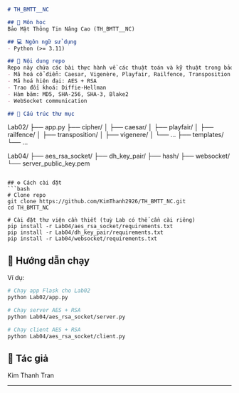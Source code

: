 ```markdown
# TH_BMTT__NC

## 📌 Môn học
Bảo Mật Thông Tin Nâng Cao (TH_BMTT__NC)

## 💻 Ngôn ngữ sử dụng
- Python (>= 3.11)

## 📝 Nội dung repo
Repo này chứa các bài thực hành về các thuật toán và kỹ thuật trong bảo mật thông tin:
- Mã hoá cổ điển: Caesar, Vigenère, Playfair, Railfence, Transposition
- Mã hoá hiện đại: AES + RSA
- Trao đổi khoá: Diffie-Hellman
- Hàm băm: MD5, SHA-256, SHA-3, Blake2
- WebSocket communication

## 📂 Cấu trúc thư mục
```

Lab02/
├── app.py
├── cipher/
│   ├── caesar/
│   ├── playfair/
│   ├── railfence/
│   ├── transposition/
│   ├── vigenere/
│   └── ...
├── templates/
└── ...

Lab04/
├── aes\_rsa\_socket/
├── dh\_key\_pair/
├── hash/
├── websocket/
└── server\_public\_key.pem

````

## ⚙ Cách cài đặt
```bash
# Clone repo
git clone https://github.com/KimThanh2926/TH_BMTT_NC.git
cd TH_BMTT_NC

# Cài đặt thư viện cần thiết (tuỳ Lab có thể cần cài riêng)
pip install -r Lab04/aes_rsa_socket/requirements.txt
pip install -r Lab04/dh_key_pair/requirements.txt
pip install -r Lab04/websocket/requirements.txt
````

## 🚀 Hướng dẫn chạy

Ví dụ:

```bash
# Chạy app Flask cho Lab02
python Lab02/app.py

# Chạy server AES + RSA
python Lab04/aes_rsa_socket/server.py

# Chạy client AES + RSA
python Lab04/aes_rsa_socket/client.py
```
## 👤 Tác giả
Kim Thanh Tran


---

